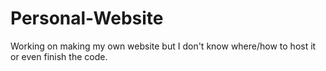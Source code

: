 # Personal-Website
Working on making my own website but I don't know where/how to host it or even finish the code.
